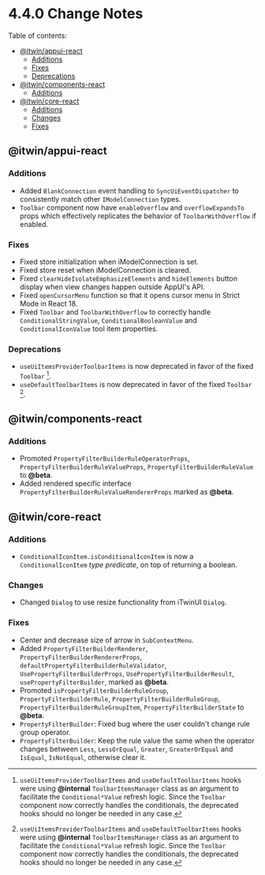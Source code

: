 # 4.4.0 Change Notes <!-- omit from toc -->

Table of contents:

- [@itwin/appui-react](#itwinappui-react)
  - [Additions](#additions)
  - [Fixes](#fixes)
  - [Deprecations](#deprecations)
- [@itwin/components-react](#itwincomponents-react)
  - [Additions](#additions-1)
- [@itwin/core-react](#itwincore-react)
  - [Additions](#additions-2)
  - [Changes](#changes)
  - [Fixes](#fixes-1)

## @itwin/appui-react

### Additions

- Added `BlankConnection` event handling to `SyncUiEventDispatcher` to consistently match other `IModelConnection` types.
- `Toolbar` component now have `enableOverflow` and `overflowExpandsTo` props which effectively replicates the behavior of `ToolbarWithOverflow` if enabled.

### Fixes

- Fixed store initialization when iModelConnection is set.
- Fixed store reset when iModelConnection is cleared.
- Fixed `clearHideIsolateEmphasizeElements` and `hideElements` button display when view changes happen outside AppUI's API.
- Fixed `openCursorMenu` function so that it opens cursor menu in Strict Mode in React 18.
- Fixed `Toolbar` and `ToolbarWithOverflow` to correctly handle `ConditionalStringValue`, `ConditionalBooleanValue` and `ConditionalIconValue` tool item properties.

### Deprecations

- `useUiItemsProviderToolbarItems` is now deprecated in favor of the fixed `Toolbar` [^1].
- `useDefaultToolbarItems` is now deprecated in favor of the fixed `Toolbar` [^1].

[^1]: `useUiItemsProviderToolbarItems` and `useDefaultToolbarItems` hooks were using **@internal** `ToolbarItemsManager` class as an argument to facilitate the `Conditional*Value` refresh logic. Since the `Toolbar` component now correctly handles the conditionals, the deprecated hooks should no longer be needed in any case.

## @itwin/components-react

### Additions

- Promoted `PropertyFilterBuilderRuleOperatorProps`, `PropertyFilterBuilderRuleValueProps`, `PropertyFilterBuilderRuleValue` to **@beta**.
- Added rendered specific interface `PropertyFilterBuilderRuleValueRendererProps` marked as **@beta**.

## @itwin/core-react

### Additions

- `ConditionalIconItem.isConditionalIconItem` is now a `ConditionalIconItem` _type predicate_, on top of returning a boolean.

### Changes

- Changed `Dialog` to use resize functionality from iTwinUI `Dialog`.

### Fixes

- Center and decrease size of arrow in `SubContextMenu`.
- Added `PropertyFilterBuilderRenderer`, `PropertyFilterBuilderRendererProps`, `defaultPropertyFilterBuilderRuleValidator`, `UsePropertyFilterBuilderProps`, `UsePropertyFilterBuilderResult`, `usePropertyFilterBuilder`, marked as **@beta**.
- Promoted `isPropertyFilterBuilderRuleGroup`, `PropertyFilterBuilderRule`, `PropertyFilterBuilderRuleGroup`, `PropertyFilterBuilderRuleGroupItem`, `PropertyFilterBuilderState` to **@beta**.
- `PropertyFilterBuilder`: Fixed bug where the user couldn't change rule group operator.
- `PropertyFilterBuilder`: Keep the rule value the same when the operator changes between `Less`, `LessOrEqual`, `Greater`, `GreaterOrEqual` and `IsEqual`, `IsNotEqual`, otherwise clear it.
